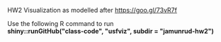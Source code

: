 HW2 Visualization as modelled after https://goo.gl/73vR7f

Use the following R command to run<br>
<b>shiny::runGitHub("class-code", "usfviz", subdir = "jamunrud-hw2")</b>
